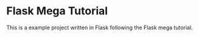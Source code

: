 # Flask Mega Tutorial
This is a example project written in Flask following the Flask mega tutorial.
